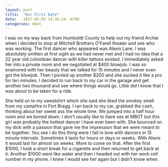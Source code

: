```yaml
---
layout: post
title:  "Our First Date"
date:   2017-05-03 14:36:24 -0700
categories: mbot
---
```


I was on my way back from Humboldt County to help out my friend Archie when I decided to stop at Mitchell Brothers O'Farell theater and see who was working. The first dancer who appeared was Alexis Lane. I was absolutely smitten at first sight as we had never met and I had no idea that a 22 year old colombian dancer with killer tattoos existed. I immediately asked her into a private room and we negotiated at $400 blowjob. I was so enamored with her beauty that we talked for 15 minutes and I never even got the blowjob. Then I ponied up another $200 and she sucked it like a pro for ten minutes. I decided to run back to my car in the garage and get another two thousand and see where things would go. Little did I know that I was about to be taken for a ride.

She held on to my sweatshirt which she said she liked the smokey smell from my campfire in Fort Bragg. I ran back to my car, grabbed the cash, thinking about her sweet ass the whole time. We jumped into a half hour room and we boned down. I don't usually like to have sex at MBOT but this girl was probably the hottest dancer I have ever been with. She bounced on my dick with a passion that gave me the impression that we were meant to be together. You see I do this thing were I fall in love with dancers in 15 minute intervals. Sometimes it lasts for hours or days or weeks. With Alexis it would last for almost six weeks. More to come on that. After the first $1000, I took a short break for a cigarette and then returned to get back at it. Another $1000 went like water and then I headed out with her work cell number in my phone. I knew I would see her again but I didn't know when.
